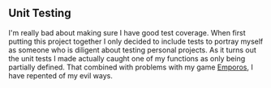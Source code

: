 ## Unit Testing

I'm really bad about making sure I have good test coverage. When first
putting this project together I only decided to include tests to portray
myself as someone who is diligent about testing personal projects. As it
turns out the unit tests I made actually caught one of my functions
as only being partially defined. That combined with problems with my game
[Emporos](/blog/2015/11/momentio-testing.md), I have repented of my evil ways.
